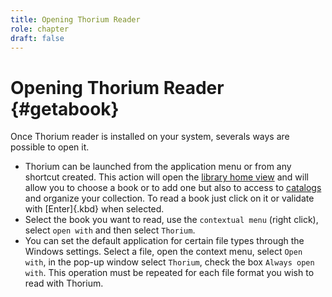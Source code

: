 ```yaml
---
title: Opening Thorium Reader
role: chapter
draft: false
---
```



# Opening Thorium Reader {#getabook}

Once Thorium reader is installed on your system, severals ways are
possible to open it.

-   Thorium can be launched from the application menu or from any
    shortcut created. This action will open the [library home
    view]() and will allow you to choose a book or to add
    one but also to access to [catalogs]() and organize your
    collection. To read a book just click on it or validate with
    [Enter]{.kbd} when selected.
-   Select the book you want to read, use the `contextual menu` (right
    click), select `open with` and then select `Thorium`.
-   You can set the default application for certain file types through
    the Windows settings. Select a file, open the context menu, select
    `Open with`, in the pop-up window select `Thorium`, check the box
    `Always open with`. This operation must be repeated for each file
    format you wish to read with Thorium.

